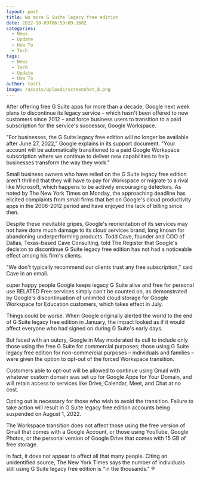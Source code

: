 ```yaml
---
layout: post
title: No more G Suite legacy free edition
date: 2022-10-09T06:59:09.160Z
categories:
  - News
  - Update
  - How To
  - Tech
tags:
  - News
  - Tech
  - Update
  - How To
author: tosti
image: /assets/uploads/screenshot_8.png
---
```

After offering free G Suite apps for more than a decade, Google next week plans to discontinue its legacy service – which hasn't been offered to new customers since 2012 – and force business users to transition to a paid subscription for the service's successor, Google Workspace.

"For businesses, the G Suite legacy free edition will no longer be available after June 27, 2022," Google explains in its support document. "Your account will be automatically transitioned to a paid Google Workspace subscription where we continue to deliver new capabilities to help businesses transform the way they work."

Small business owners who have relied on the G Suite legacy free edition aren't thrilled that they will have to pay for Workspace or migrate to a rival like Microsoft, which happens to be actively encouraging defectors. As noted by The New York Times on Monday, the approaching deadline has elicited complaints from small firms that bet on Google's cloud productivity apps in the 2006-2012 period and have enjoyed the lack of billing since then.

Despite these inevitable gripes, Google's reorientation of its services may not have done much damage to its cloud services brand, long known for abandoning underperforming products. Todd Cave, founder and COO of Dallas, Texas-based Cave Consulting, told The Register that Google's decision to discontinue G Suite legacy free edition has not had a noticeable effect among his firm's clients.

"We don't typically recommend our clients trust any free subscription," said Cave in an email.

super happy people
Google keeps legacy G Suite alive and free for personal use
RELATED
Free services simply can't be counted on, as demonstrated by Google's discontinuation of unlimited cloud storage for Google Workspace for Education customers, which takes effect in July.

Things could be worse. When Google originally alerted the world to the end of G Suite legacy free edition in January, the impact looked as if it would affect everyone who had signed on during G Suite's early days.

But faced with an outcry, Google in May moderated its cull to include only those using the free G Suite for commercial purposes; those using G Suite legacy free edition for non-commercial purposes – individuals and families – were given the option to opt-out of the forced Workspace transition.

Customers able to opt-out will be allowed to continue using Gmail with whatever custom domain was set up for Google Apps for Your Domain, and will retain access to services like Drive, Calendar, Meet, and Chat at no cost.

Opting out is necessary for those who wish to avoid the transition. Failure to take action will result in G Suite legacy free edition accounts being suspended on August 1, 2022.

The Workspace transition does not affect those using the free version of Gmail that comes with a Google Account, or those using YouTube, Google Photos, or the personal version of Google Drive that comes with 15 GB of free storage.

In fact, it does not appear to affect all that many people. Citing an unidentified source, The New York Times says the number of individuals still using G Suite legacy free edition is "in the thousands." ®